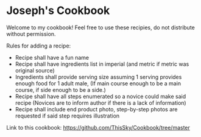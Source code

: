 # Joseph's Cookbook

Welcome to my cookbook! Feel free to use these recipies, do not distribute without permission.

Rules for adding a recipe:
- Recipe shall have a fun name
- Recipe shall have ingredients list in imperial (and metric if metric was original source)
- Ingredients shall provide serving size assuming 1 serving provides enough food for 1 adult male, (If main course enough to be a main course, if side enough to be a side.)
- Recipe shall have all steps enumerated so a novice could make said recipe (Novices are to inform author if there is a lack of information)
- Recipe shall include end product photo, step-by-step photos are requested if said step requires illustration

Link to this cookbook: https://github.com/ThisSky/Cookbook/tree/master
